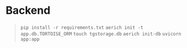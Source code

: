 # Backend
 > `pip install -r requirements.txt`
 > `aerich init -t app.db.TORTOISE_ORM`
 > `touch tgstorage.db`
 > `aerich init-db`
 > `uvicorn app:app`
